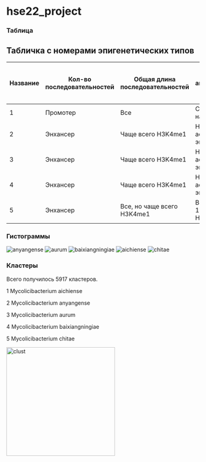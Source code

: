 # hse22_project

### Таблица

## Табличка с номерами эпигенетических типов
| Название | Кол-во последовательностей | Общая длина последовательностей | Кол-во аннотированных генов | Их доля | Кол-во участков с ZH-score > 500 | Их длина | 
| ------------- | ------------- | ------------- | ------------- |----------- | --------- | ------- |
| 1 | Промотер | Все | С 1 очень часто начинается ген| | | |
| 2 | Энхансер | Чаще всего H3K4me1 | H3K4me1 ассоциируктся с энхансерами | | | |
| 3 | Энхансер | Чаще всего H3K4me1 | H3K4me1 ассоциируктся с энхансерами | | | |
| 4 | Энхансер | Чаще всего H3K4me1 | H3K4me1 ассоциируктся с энхансерами | | | |
| 5 | Энхансер | Все, но чаще всего H3K4me1 | Всегда после 1, а 1 - промотер и H3K4me1| | | | |


### Гистограммы
![anyangense](https://user-images.githubusercontent.com/71277325/173684860-926ee6fc-059e-4f62-975b-b386ab54ca5f.png)
![aurum](https://user-images.githubusercontent.com/71277325/173684867-ec48927a-8ccc-440f-b8ac-5a85c82bed29.png)
![baixiangningiae](https://user-images.githubusercontent.com/71277325/173684869-16b62bec-98de-4454-92f0-0a2bbff8c170.png)
![aichiense](https://user-images.githubusercontent.com/71277325/173684872-a09c3718-9ccb-4516-ba12-369fda9bb534.png)
![chitae](https://user-images.githubusercontent.com/71277325/173684875-7156e6e9-4c19-4005-9623-2a6fe73f387b.png)


### Кластеры

Всего получилось 5917 кластеров.

1 Mycolicibacterium aichiense

2 Mycolicibacterium anyangense

3 Mycolicibacterium aurum

4 Mycolicibacterium baixiangningiae

5 Mycolicibacterium chitae


<img width="283" alt="clust" src="https://user-images.githubusercontent.com/71277325/173686084-c4888898-32eb-4176-ad3f-7b46c42742f4.PNG">
